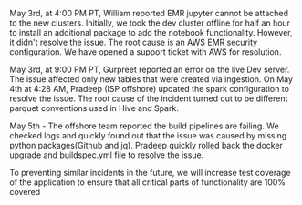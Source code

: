 May 3rd, at 4:00 PM PT, William reported EMR jupyter cannot be attached to the new clusters. Initially, we took the dev cluster offline for half an hour to install an additional package to add the notebook functionality. However, it didn't resolve the issue. The root cause is an AWS EMR security configuration. We have opened a support ticket with AWS for resolution. 

May 3rd, at 9:00 PM PT, Gurpreet reported an error on the live Dev server. The issue affected only new tables that were created via ingestion. On May 4th at 4:28 AM, Pradeep (ISP offshore) updated the spark configuration to resolve the issue. The root cause of the incident turned out to be different parquet conventions used in Hive and Spark.

May 5th - The offshore team reported the build pipelines are failing. We checked logs and quickly found out that the issue was caused by missing python packages(Github and jq). Pradeep quickly rolled back the docker upgrade and buildspec.yml file to resolve the issue. 

To preventing similar incidents in the future, we will increase test coverage of the application to ensure that all critical parts of functionality are 100% covered




